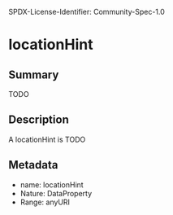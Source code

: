 SPDX-License-Identifier: Community-Spec-1.0

# locationHint

## Summary

TODO

## Description

A locationHint is TODO

## Metadata

- name: locationHint
- Nature: DataProperty
- Range: anyURI

